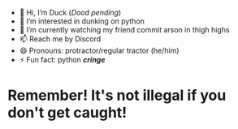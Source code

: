 - 👋 Hi, I’m Duck (*Dood pending*)
- 👀 I’m interested in dunking on python
- 🌱 I’m currently watching my friend commit arson in thigh highs
- 📫 Reach me by Discord
- 😄 Pronouns: protractor/regular tractor (he/him)
- ⚡ Fun fact: python ***cringe***
# Remember! It's not illegal if you don't get caught!
<!---
DuckDood/DuckDood is a ✨ special ✨ repository because its `README.md` (this file) appears on your GitHub profile.
You can click the Preview link to take a look at your changes.
--->
